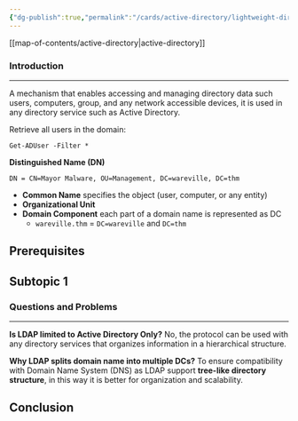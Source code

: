 ```yaml
---
{"dg-publish":true,"permalink":"/cards/active-directory/lightweight-directory-access-protocol/","tags":["sunday","ad"]}
---
```


[[map-of-contents/active-directory\|active-directory]]
### Introduction 
---
A mechanism that enables accessing and managing directory data such users, computers, group, and any network accessible devices, it is used in any directory service such as Active Directory.

Retrieve all users in the domain:

```
Get-ADUser -Filter *
```

**Distinguished Name (DN)**

`DN = CN=Mayor Malware, OU=Management, DC=wareville, DC=thm`

- **Common Name** specifies the object (user, computer, or any entity)
- **Organizational Unit**
- **Domain Component** each part of a domain name is represented as DC
	- `wareville.thm` = `DC=wareville` and `DC=thm`

## Prerequisites

## Subtopic 1

### Questions and Problems
---
**Is LDAP limited to Active Directory Only?**
No, the protocol can be used with any directory services that organizes information in a hierarchical structure.

**Why LDAP splits domain name into multiple DCs?**
To ensure compatibility with Domain Name System (DNS) as LDAP support **tree-like directory structure**, in this way it is better for organization and scalability.

## Conclusion


